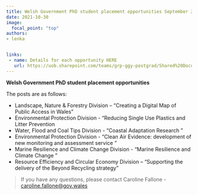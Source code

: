 ```yaml
---
title: Welsh Government PhD student placement opportunities September 2021
date: 2021-10-30
image:
  focal_point: "top"
authors:
- lenka


links:
 - name: Details for each opportunity HERE
   url: https://uob.sharepoint.com/teams/grp-ggy-postgrad/Shared%20Documents/Forms/AllItems.aspx?id=%2Fteams%2Fgrp%2Dggy%2Dpostgrad%2FShared%20Documents%2Fwelsh%20internship&viewid=23b21ecf%2D2c8f%2D446b%2D9b7b%2De9cd79bdeeae
---
```


**Welsh Government PhD student placement opportunities**

<!--more-->


The posts are as follows:
 
* Landscape, Nature & Forestry Division – “Creating a Digital Map of Public Access in Wales” 
* Environmental Protection Division - “Reducing Single Use Plastics and Litter Prevention 
* Water, Flood and Coal Tips Division - “Coastal Adaptation Research ” 
* Environmental Protection Division - “Clean Air Evidence: development of new monitoring and assessment service ” 
* Marine Resilience and Climate Change Division - “Marine Resilience and Climate Change ” 
* Resource Efficiency and Circular Economy Division – “Supporting the delivery of the Beyond Recycling strategy” 


> If you have any questions, please contact Caroline Fallone - caroline.fallone@gov.wales
 


